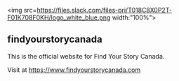 <img src=https://files.slack.com/files-pri/T018C8X0P2T-F01K708F0KH/logo_white_blue.png width:"100%">
 

## findyourstorycanada



This is the official website for Find Your Story Canada.

Visit at https://www.findyourstorycanada.com

